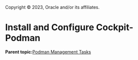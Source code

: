Copyright © 2023, Oracle and/or its affiliates.

# Install and Configure Cockpit-Podman

**Parent topic:**[Podman Management Tasks](../topics/cockpit-podman.md)

